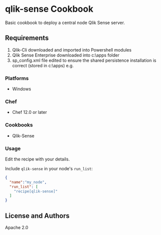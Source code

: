 # qlik-sense Cookbook

Basic cookbook to deploy a central node Qlik Sense server.

## Requirements

1. Qlik-Cli downloaded and imported into Powershell modules
2. Qlik Sense Enterprise downloaded into c:\apps folder
3. sp_config.xml file edited to ensure the shared persistence installation is correct (stored in c:\apps)
e.g.
### Platforms

- Windows

### Chef

- Chef 12.0 or later

### Cookbooks

- Qlik-Sense

### Usage
Edit the recipe with your details.

Include `qlik-sense` in your node's `run_list`:

```json
{
  "name":"my_node",
  "run_list": [
    "recipe[qlik-sense]"
  ]
}
```
## License and Authors

Apache 2.0
